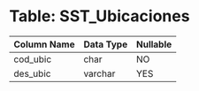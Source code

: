 # Table: SST_Ubicaciones

| Column Name | Data Type | Nullable |
|-------------|-----------|----------|
| cod_ubic | char | NO |
| des_ubic | varchar | YES |
